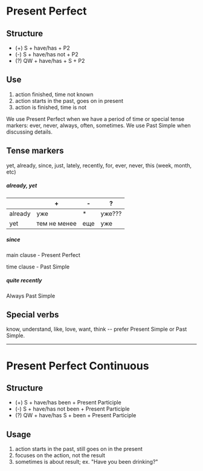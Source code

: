 # Present Perfect

## Structure

* (+) S + have/has + P2
* (-) S + have/has not + P2
* (?) QW + have/has + S + P2

## Use

1. action finished, time not known
2. action starts in the past, goes on in present
3. action is finished, time is not

We use Present Perfect when we have a period of time or special tense markers: ever, never, always, often, sometimes.
We use Past Simple when discussing details.

## Tense markers

yet, already, since, just, lately, recently, for, ever, never, this (week, month, etc)

##### already, yet

|         | +            | -     | ?      |
|---------|--------------|-------|--------|
| already | уже          | *     | уже??? |
| yet     | тем не менее | еще   | уже    |

##### since

main clause - Present Perfect

time clause - Past Simple

##### quite recently

Always Past Simple

## Special verbs

know, understand, like, love, want, think -- prefer Present Simple or Past Simple.

---

# Present Perfect Continuous

## Structure

* (+) S + have/has been + Present Participle
* (-) S + have/has not been + Present Participle
* (?) QW + have/has S + been + Present Participle

## Usage

1. action starts in the past, still goes on in the present
2. focuses on the action, not the result
3. sometimes is about result; ex. "Have you been drinking?"
